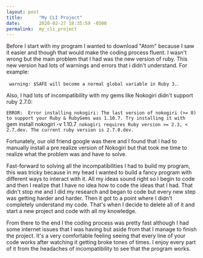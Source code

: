 ```yaml
---
layout: post
title:      "My CLI Project"
date:       2020-02-27 18:35:59 -0500
permalink:  my_cli_project
---
```





Before I start with my program I wanted to download "Atom" because I saw it easier and though that would make the coding process fluent. I wasn't wrong but the main problem that I had was the new version of ruby. This new version had lots of warnings and errors that i didn't understand. For example: 

` warning: $SAFE will become a normal global variable in Ruby 3.`.


Also, I had lots of incompatibility with my gems like Nokogiri didn't support ruby 2.7.0: 

`ERROR:  Error installing nokogiri:
        The last version of nokogiri (>= 0) to support your Ruby & RubyGems was 1.10.7. Try installing it with `gem install nokogiri -v 1.10.7`
        nokogiri requires Ruby version >= 2.3, < 2.7.dev. The current ruby version is 2.7.0.dev.`


Fortunately, our old friend google was there and I found that I had to manually install a pre realize version of Nokogiri but that took me time to realize what the problem was  and have to solve.


Fast-forward to solving all the incompatibilities I had to build my program, this was tricky because in my head I wanted to build a fancy program with different ways to interact with it. All my ideas sound right so I begin to code and then I realize that I have no idea how to code the ideas that I had. That didn't stop me and I did my research and began to code but every new step was getting harder and harder. Then it got to a point where I didn't completely understand my code. That's when I decide to delete all of it and start a new project and code with all my knowledge. 

From there to the end I the coding process was pretty fast although I had some internet issues that I was having but aside from that I manage to finish the project. It's a very comfortable feeling seeing that every line of your code works after watching it getting broke tones of times.  I enjoy every part of it from the headaches of incompatibility to see that the program works.

